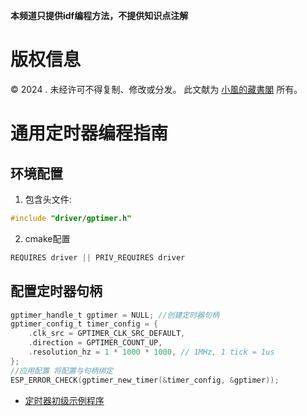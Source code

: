 **本频道只提供idf编程方法，不提供知识点注解**

# 版权信息

© 2024 . 未经许可不得复制、修改或分发。 此文献为 [小風的藏書閣](https://t.me/xfp2333) 所有。

# 通用定时器编程指南

## 环境配置
1. 包含头文件:
```c
#include "driver/gptimer.h"
```

2. cmake配置
```c
REQUIRES driver || PRIV_REQUIRES driver
```

## 配置定时器句柄

```c
gptimer_handle_t gptimer = NULL; //创建定时器句柄
gptimer_config_t timer_config = {
    .clk_src = GPTIMER_CLK_SRC_DEFAULT,
    .direction = GPTIMER_COUNT_UP,
    .resolution_hz = 1 * 1000 * 1000, // 1MHz, 1 tick = 1us
};
//应用配置 将配置与句柄绑定
ESP_ERROR_CHECK(gptimer_new_timer(&timer_config, &gptimer));
```



- [定时器初级示例程序](RTC_example.c)